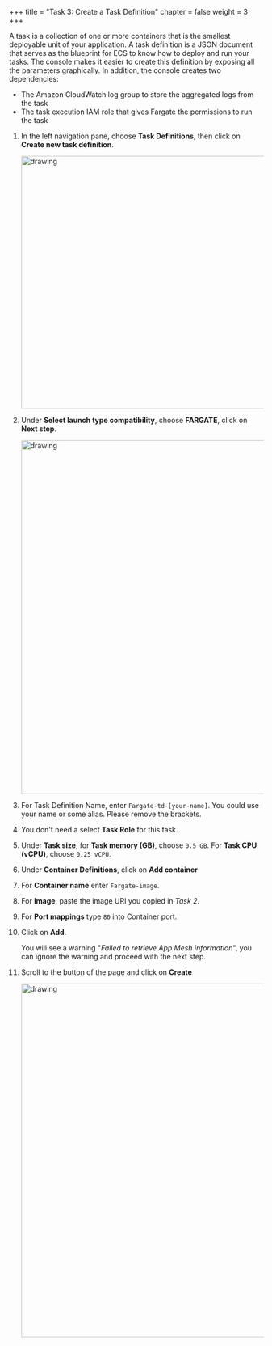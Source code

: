 +++ 
title = "Task 3: Create a Task Definition" 
chapter = false 
weight = 3 
+++


A task is a collection of one or more containers that is the smallest deployable unit of your application. A task definition is a JSON document that serves as the blueprint for ECS to know how to deploy and run your tasks.
The console makes it easier to create this definition by exposing all the parameters graphically. In addition, the console creates two dependencies:

- The Amazon CloudWatch log group to store the aggregated logs from the task
- The task execution IAM role that gives Fargate the permissions to run the task

1. In the left navigation pane, choose **Task Definitions**, then click on **Create new task definition**.
 
 	<img src="../images/Picture8.png" alt="drawing" width="500"/>
 
1. Under **Select launch type compatibility**, choose **FARGATE**, click on **Next step**.
 
	<img src="../images/Picture9.png" alt="drawing" width="700"/>
 
1. For Task Definition Name, enter `Fargate-td-[your-name]`. You could use your name or some alias. Please remove the brackets.

1. You don't need a select **Task Role** for this task.

1. Under **Task size**, for **Task memory (GB)**, choose `0.5 GB`. For **Task CPU (vCPU)**, choose `0.25 vCPU`.

1. Under **Container Definitions**, click on **Add container**

1. For **Container name** enter `Fargate-image`.

1. For **Image**, paste the image URI you copied in *Task 2*.

1. For **Port mappings** type `80` into Container port.

1. Click on **Add**.

	You will see a warning "*Failed to retrieve App Mesh information*", you can ignore the warning and proceed with the next step.

1. Scroll to the button of the page and click on **Create**

	<img src="../images/Picture14.png" alt="drawing" width="700"/>